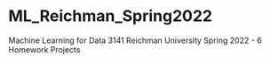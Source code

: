 # ML_Reichman_Spring2022
Machine Learning for Data 3141 Reichman University Spring 2022 - 6 Homework Projects
